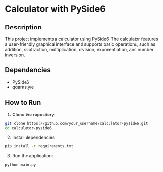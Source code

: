 # Calculator with PySide6

## Description

This project implements a calculator using PySide6. The calculator features a user-friendly graphical interface and supports basic operations, such as addition, subtraction, multiplication, division, exponentiation, and number inversion.

## Dependencies

- PySide6
- qdarkstyle

## How to Run

1. Clone the repository:

```bash
git clone https://github.com/your_username/calculator-pyside6.git
cd calculator-pyside6
```

2. Install dependencies:

```bash
pip install -r requirements.txt
```

3. Run the application:

```bash
python main.py
```
